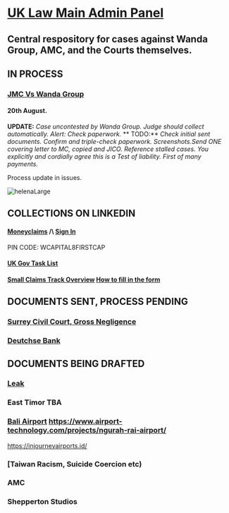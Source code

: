 # [UK Law Main Admin Panel](https://www.moneyclaim.gov.uk/web/mcol/welcome) 

## Central respository for cases against Wanda Group, AMC, and the Courts themselves.

## IN PROCESS

### [JMC Vs Wanda Group](https://github.com/Morningstar88/AMCandWandaGroupTrumanShowMisconduct)

#### 20th August. 
**UPDATE:** *Case uncontested by Wanda Group. Judge should collect automatically. Alert: Check paperwork.* 
**  TODO:** *Check initial sent documents. Confirm and triple-check paperwork. Screenshots.Send ONE covering letter to MC, copied and JICO. Reference stalled cases. You explicitly and cordially agree this is a Test of liability. First of many payments.*                                                                                        

Process update in issues.

![helenaLarge](https://github.com/user-attachments/assets/2387aa81-90a8-4f54-a07c-252c98c2c329)

## COLLECTIONS ON LINKEDIN

#### [Moneyclaims](https://www.moneyclaim.gov.uk/web/mcol/welcome) /\ [Sign In](https://www.access.service.gov.uk/login/signin/creds)

PIN CODE: WCAPITAL8FIRSTCAP

#### [UK Gov Task List](https://www1.moneyclaims.service.gov.uk/claim/task-list)

#### [Small Claims Track Overview](https://youtu.be/kdmzo-HdVIg) [How to fill in the form](https://youtu.be/kdmzo-HdVIg?t=296)

## DOCUMENTS SENT, PROCESS PENDING

### [Surrey Civil Court, Gross Negligence](https://github.com/Morningstar88/MoneyclaimUKJudicialReview)

### [Deutchse Bank](https://github.com/Morningstar88/DeutscheBankSuicideCoercion)

## DOCUMENTS BEING DRAFTED

### [Leak](https://github.com/Morningstar88/ComedianTheifPhnomBasset)

### East Timor TBA

### [Bali Airport](https://github.com/Morningstar88/Bali2) https://www.airport-technology.com/projects/ngurah-rai-airport/

https://injourneyairports.id/

### [Taiwan Racism, Suicide Coercion etc)

### AMC 

### Shepperton Studios
